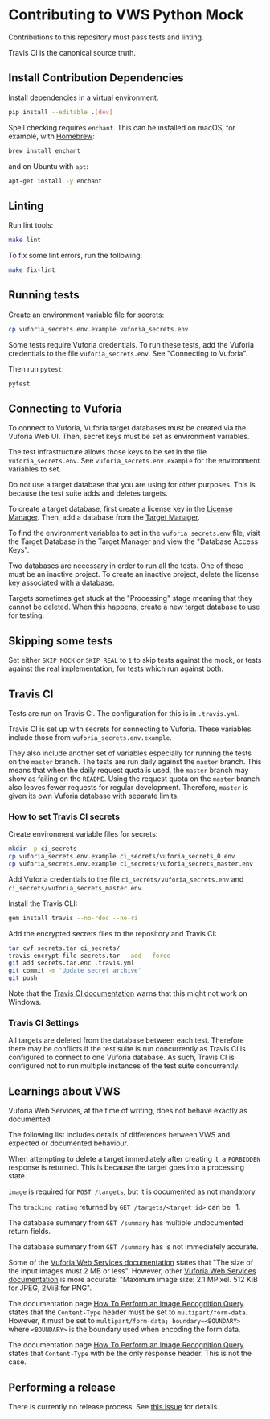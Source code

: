# Contributing to VWS Python Mock

Contributions to this repository must pass tests and linting.

Travis CI is the canonical source truth.

## Install Contribution Dependencies

Install dependencies in a virtual environment.

```sh
pip install --editable .[dev]
```

Spell checking requires `enchant`.
This can be installed on macOS, for example, with [Homebrew](http://brew.sh):

```sh
brew install enchant
```

and on Ubuntu with `apt`:

```sh
apt-get install -y enchant
```

## Linting

Run lint tools:

```sh
make lint
```

To fix some lint errors, run the following:

```sh
make fix-lint
```

## Running tests

Create an environment variable file for secrets:

```sh
cp vuforia_secrets.env.example vuforia_secrets.env
```

Some tests require Vuforia credentials.
To run these tests, add the Vuforia credentials to the file `vuforia_secrets.env`.
See "Connecting to Vuforia".

Then run `pytest`:

```sh
pytest
```

## Connecting to Vuforia

To connect to Vuforia,
Vuforia target databases must be created via the Vuforia Web UI.
Then, secret keys must be set as environment variables.

The test infrastructure allows those keys to be set in the file `vuforia_secrets.env`.
See `vuforia_secrets.env.example` for the environment variables to set.

Do not use a target database that you are using for other purposes.
This is because the test suite adds and deletes targets.

To create a target database, first create a license key in the [License Manager](https://developer.vuforia.com/targetmanager/licenseManager/licenseListing).
Then, add a database from the [Target Manager](https://developer.vuforia.com/targetmanager).

To find the environment variables to set in the `vuforia_secrets.env` file,
visit the Target Database in the Target Manager and view the "Database Access Keys".

Two databases are necessary in order to run all the tests.
One of those must be an inactive project.
To create an inactive project, delete the license key associated with a database.

Targets sometimes get stuck at the "Processing" stage meaning that they cannot be deleted.
When this happens, create a new target database to use for testing.

## Skipping some tests

Set either `SKIP_MOCK` or `SKIP_REAL` to `1` to skip tests against the mock, or tests against the real implementation, for tests which run against both.

## Travis CI

Tests are run on Travis CI.
The configuration for this is in `.travis.yml`.

Travis CI is set up with secrets for connecting to Vuforia.
These variables include those from `vuforia_secrets.env.example`.

They also include another set of variables especially for running the tests on the `master` branch.
The tests are run daily against the `master` branch.
This means that when the daily request quota is used, the `master` branch may show as failing on the `README`.
Using the request quota on the `master` branch also leaves fewer requests for regular development.
Therefore, `master` is given its own Vuforia database with separate limits.

### How to set Travis CI secrets

Create environment variable files for secrets:

```sh
mkdir -p ci_secrets
cp vuforia_secrets.env.example ci_secrets/vuforia_secrets_0.env
cp vuforia_secrets.env.example ci_secrets/vuforia_secrets_master.env
```

Add Vuforia credentials to the file `ci_secrets/vuforia_secrets.env` and `ci_secrets/vuforia_secrets_master.env`.

Install the Travis CLI:

```sh
gem install travis --no-rdoc --no-ri
```

Add the encrypted secrets files to the repository and Travis CI:

```sh
tar cvf secrets.tar ci_secrets/
travis encrypt-file secrets.tar --add --force
git add secrets.tar.enc .travis.yml
git commit -m 'Update secret archive'
git push
```

Note that the [Travis CI documentation](https://docs.travis-ci.com/user/encrypting-files/#Caveat) warns that this might not work on Windows.

### Travis CI Settings

All targets are deleted from the database between each test.
Therefore there may be conflicts if the test suite is run concurrently as Travis CI is configured to connect to one Vuforia database.
As such, Travis CI is configured not to run multiple instances of the test suite concurrently.

## Learnings about VWS

Vuforia Web Services, at the time of writing, does not behave exactly as documented.

The following list includes details of differences between VWS and expected or documented behaviour.

When attempting to delete a target immediately after creating it, a `FORBIDDEN` response is returned.
This is because the target goes into a processing state.

`image` is required for `POST /targets`, but it is documented as not mandatory.

The `tracking_rating` returned by `GET /targets/<target_id>` can be -1.

The database summary from `GET /summary` has multiple undocumented return fields.

The database summary from `GET /summary` has is not immediately accurate.

Some of the [Vuforia Web Services documentation](https://library.vuforia.com/articles/Training/Image-Target-Guide) states that "The size of the input images must 2 MB or less".
However, other [Vuforia Web Services documentation](https://library.vuforia.com/articles/Solution/How-To-Perform-an-Image-Recognition-Query) is more accurate:
"Maximum image size: 2.1 MPixel. 512 KiB for JPEG, 2MiB for PNG".

The documentation page [How To Perform an Image Recognition Query](https://library.vuforia.com/articles/Solution/How-To-Perform-an-Image-Recognition-Query) states that the `Content-Type` header must be set to `multipart/form-data`.
However, it must be set to `multipart/form-data; boundary=<BOUNDARY>` where `<BOUNDARY>` is the boundary used when encoding the form data.

The documentation page [How To Perform an Image Recognition Query](https://library.vuforia.com/articles/Solution/How-To-Perform-an-Image-Recognition-Query) states that `Content-Type` with be the only response header.
This is not the case.

## Performing a release

There is currently no release process.
See [this issue](https://github.com/adamtheturtle/vws-python/issues/55) for details.
